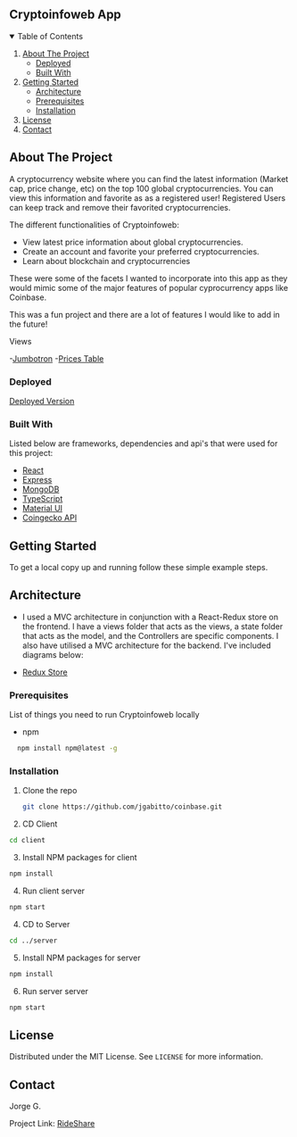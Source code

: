 ## Cryptoinfoweb App

<!-- TABLE OF CONTENTS -->
<details open="open">
  <summary>Table of Contents</summary>
  <ol>
    <li>
      <a href="#about-the-project">About The Project</a>
      <ul>
        <li><a href="#deployed">Deployed</a></li>
        <li><a href="#built-with">Built With</a></li>
      </ul>
    </li>
    <li>
      <a href="#getting-started">Getting Started</a>
      <ul>
         <li><a href="#architecture">Architecture</a></li>
        <li><a href="#prerequisites">Prerequisites</a></li>
        <li><a href="#installation">Installation</a></li>
      </ul>
    </li>
    <li><a href="#license">License</a></li>
    <li><a href="#contact">Contact</a></li>
  </ol>
</details>

<!-- ABOUT THE PROJECT -->

## About The Project

A cryptocurrency website where you can find the latest information (Market cap, price change, etc) on the top 100 global cryptocurrencies. You can view this information and favorite as as a registered user! Registered Users can keep track and remove their favorited cryptocurrencies.

The different functionalities of Cryptoinfoweb:

- View latest price information about global cryptocurrencies.
- Create an account and favorite your preferred cryptocurrencies.
- Learn about blockchain and cryptocurrencies

These were some of the facets I wanted to incorporate into this app as they would mimic some of the major features of popular cyprocurrency apps like Coinbase. 

This was a fun project and there are a lot of features I would like to add in the future!

Views

-[Jumbotron](https://drive.google.com/file/d/1xhT2oKpNj0IFJgvEVPkJOLjMuXc8wAFr/view?usp=sharing)
-[Prices Table](https://drive.google.com/file/d/1dESC01NkNhC5Ju-81TNiRPpd7DnNewW-/view?usp=sharing)

### Deployed

[Deployed Version](https://cryptoinfoweb.herokuapp.com/)

### Built With

Listed below are frameworks, dependencies and api's that were used for this project:

- [React](https://reactjs.org/)
- [Express](https://expressjs.com/)
- [MongoDB](https://www.mongodb.com//)
- [TypeScript](https://www.typescriptlang.org/)
- [Material UI](https://mui.com/)
- [Coingecko API](https://www.coingecko.com/en/api)

<!-- GETTING STARTED -->

## Getting Started

To get a local copy up and running follow these simple example steps.

## Architecture

- I used a MVC architecture in conjunction with a React-Redux store on the frontend. I have a views folder that acts as the views, a state folder that acts as the model, and the Controllers are specific components. I also have utilised a MVC architecture for the backend. I've included diagrams below:

- [Redux Store](https://drive.google.com/file/d/1yat5IKfYURjii-0RqduwwavplyMi-GMB/view?usp=sharing)

### Prerequisites

List of things you need to run Cryptoinfoweb locally

- npm
```sh
  npm install npm@latest -g
  ```
### Installation

1. Clone the repo
   ```sh
   git clone https://github.com/jgabitto/coinbase.git
   ```
 2. CD Client
   ```sh
   cd client
   ```
   3. Install NPM packages for client
   ```sh
   npm install
   ```
   4. Run client server
   ```sh
   npm start
   ```
 4. CD to Server
   ```sh
   cd ../server
   ```
   5. Install NPM packages for server
   ```sh
   npm install
   ```
   6. Run server server
   ```sh
   npm start
   ```
<!-- LICENSE -->

## License

Distributed under the MIT License. See `LICENSE` for more information.

<!-- CONTACT -->

## Contact

Jorge G.

Project Link: [RideShare](https://github.com/jgabitto/ctd_final_project_frontend#about-the-project)
